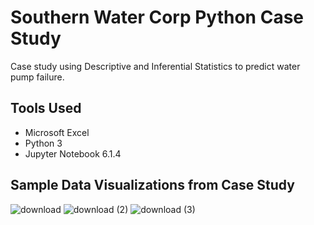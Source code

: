 # Southern Water Corp Python Case Study
Case study using Descriptive and Inferential Statistics to predict water pump failure.
## Tools Used
* Microsoft Excel
* Python 3
* Jupyter Notebook 6.1.4
## Sample Data Visualizations from Case Study
![download](https://user-images.githubusercontent.com/49908077/201182231-f856314e-2430-49ba-bffc-90d39b0624b3.png)
![download (2)](https://user-images.githubusercontent.com/49908077/201182355-ecba6001-5f09-43f8-b112-6a2e334148fb.png)
![download (3)](https://user-images.githubusercontent.com/49908077/201182366-6d214448-0dd4-40ab-a43c-2f3e9ffb12a6.png)
